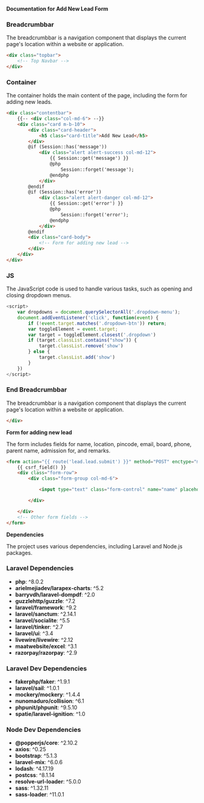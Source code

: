 **Documentation for Add New Lead Form**

### Breadcrumbbar

The breadcrumbbar is a navigation component that displays the current page's location within a website or application.

```html
<div class="topbar">
    <!-- Top Navbar -->
</div>
```

### Container

The container holds the main content of the page, including the form for adding new leads.

```html
<div class="contentbar">
    {{-- <div class="col-md-6"> --}}
    <div class="card m-b-10">
        <div class="card-header">
            <h5 class="card-title">Add New Lead</h5>
        </div>
        @if (Session::has('message'))
            <div class="alert alert-success col-md-12">
                {{ Session::get('message') }}
                @php
                    Session::forget('message');
                @endphp
            </div>
        @endif
        @if (Session::has('error'))
            <div class="alert alert-danger col-md-12">
                {{ Session::get('error') }}
                @php
                    Session::forget('error');
                @endphp
            </div>
        @endif
        <div class="card-body">
            <!-- Form for adding new lead -->
        </div>
    </div>
</div>
```

### JS

The JavaScript code is used to handle various tasks, such as opening and closing dropdown menus.

```javascript
<script>
    var dropdowns = document.querySelectorAll('.dropdown-menu');
    document.addEventListener('click', function(event) {
        if (!event.target.matches('.dropdown-btn')) return;
        var toggleElement = event.target;
        var target = toggleElement.closest('.dropdown')
        if (target.classList.contains("show")) {
            target.classList.remove('show')
        } else {
            target.classList.add('show')
        }
    })
</script>
```

### End Breadcrumbbar

The breadcrumbbar is a navigation component that displays the current page's location within a website or application.

```html
</div>
```

**Form for adding new lead**

The form includes fields for name, location, pincode, email, board, phone, parent name, admission for, and remarks.

```html
<form action="{{ route('lead.lead.submit') }}" method="POST" enctype="multipart/form-data">
    {{ csrf_field() }}
    <div class="form-row">
        <div class="form-group col-md-6">

            <input type="text" class="form-control" name="name" placeholder="Enter name">

        </div>

    </div>
    <!-- Other form fields -->
</form>
```

**Dependencies**

The project uses various dependencies, including Laravel and Node.js packages.

### Laravel Dependencies

- **php**: ^8.0.2
- **arielmejiadev/larapex-charts**: ^5.2
- **barryvdh/laravel-dompdf**: ^2.0
- **guzzlehttp/guzzle**: ^7.2
- **laravel/framework**: ^9.2
- **laravel/sanctum**: ^2.14.1
- **laravel/socialite**: ^5.5
- **laravel/tinker**: ^2.7
- **laravel/ui**: ^3.4
- **livewire/livewire**: ^2.12
- **maatwebsite/excel**: ^3.1
- **razorpay/razorpay**: ^2.9

### Laravel Dev Dependencies

- **fakerphp/faker**: ^1.9.1
- **laravel/sail**: ^1.0.1
- **mockery/mockery**: ^1.4.4
- **nunomaduro/collision**: ^6.1
- **phpunit/phpunit**: ^9.5.10
- **spatie/laravel-ignition**: ^1.0

### Node Dev Dependencies

- **@popperjs/core**: ^2.10.2
- **axios**: ^0.25
- **bootstrap**: ^5.1.3
- **laravel-mix**: ^6.0.6
- **lodash**: ^4.17.19
- **postcss**: ^8.1.14
- **resolve-url-loader**: ^5.0.0
- **sass**: ^1.32.11
- **sass-loader**: ^11.0.1